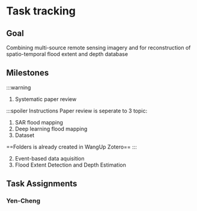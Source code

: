 # Task tracking
## Goal

Combining multi-source remote sensing imagery and for reconstruction of spatio-temporal flood extent and depth database

## Milestones

:::warning
1. Systematic paper review

:::spoiler Instructions
Paper review is seperate to 3 topic:
1. SAR flood mapping
2. Deep learning flood mapping
3. Dataset

==Folders is already created in WangUp Zotero==
:::

2. Event-based data aquisition
3. Flood Extent Detection and Depth Estimation

## Task Assignments

### Yen-Cheng 